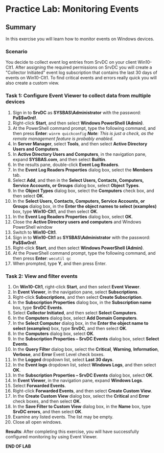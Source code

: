 # Practice Lab: Monitoring Events

## Summary

In this exercise you will learn how to monitor events on Windows devices.

### Scenario
You decide to collect event log entries from SrvDC on your client Win10-Clt1. After assigning the required permissions on SrvDC you will create a "Collector Initiated" event log subscription that contains the last 30 days of events on Win10-Clt1. To find critical events and errors really quick you will also create a custom view. 


### Task 1: Configure Event Viewer to collect data from multiple devices
1.  Sign in to **SrvDC** as **SYSBAS\\Administrator** with the password: **Pa$$w0rd!**.
2.  Right-click **Start**, and then select **Windows PowerShell (Admin)**.
3.  At the PowerShell command prompt, type the following command, and then press **Enter**:
    `winrm quickconfig`
    _**Note**: This is just a check, as the remote management feature is probably enabled._
4.  In **Server Manager**, select **Tools**, and then select **Active Directory
    Users and Computers**.
5.  In **Active Directory Users and Computers**, in the navigation pane, expand
    **SYSBAS.com**, and then select **Builtin**.
6.  In the results pane, double-click **Event Log Readers**.
7.  In the **Event Log Readers Properties** dialog box, select the **Members** tab.
8.  Select **Add**, and then in the **Select Users, Contacts, Computers, Service
    Accounts, or Groups** dialog box, select **Object Types**.
9.  In the **Object Types** dialog box, select the **Computers** check box, and
    then select **OK**.
10. In the **Select Users, Contacts, Computers, Service Accounts, or Groups**
    dialog box, in the **Enter the object names to select (examples)** box, type
    **Win10-Clt1**, and then select **OK**.
11. In the **Event Log Readers Properties** dialog box, select **OK**.
12. Close the **Active Directory users and computers** and Windows PowerShell window
13. Switch to **Win10-Clt1**.
14. Sign in to **Win10-Clt1** as **SYSBAS\\Administrator** with the password: **Pa$$w0rd!**.
15. Right-click **Start**, and then select **Windows PowerShell (Admin)**.
16. At the PowerShell command prompt, type the following command, and then press **Enter**:
    `wecutil qc`
17. When prompted, type **Y**, and then press Enter.

### Task 2: View and filter events 
1.  On **Win10-Clt1**, right-click **Start**, and then select **Event Viewer**.
2.  In **Event Viewer**, in the navigation pane, select **Subscriptions**.
3.  Right-click **Subscriptions**, and then select **Create Subscription**.
4.  In the **Subscription Properties** dialog box, in the **Subscription name**
    box, type **SrvDC Events**.
5.  Select **Collector Initiated**, and then select **Select Computers**.
6.  In the **Computers** dialog box, select **Add Domain Computers**.
7.  In the **Select Computer** dialog box, in the **Enter the object name to
    select (examples)** box, type **SrvDC**, and then select **OK**.
8.  In the **Computers** dialog box, select **OK**.
9.  In the **Subscription Properties – SrvDC Events** dialog box, select
    **Select Events**.
10. In the **Query Filter** dialog box, select the **Critical**, **Warning**,
    **Information**, **Verbose**, and **Error** Event Level check boxes.
11. In the **Logged** dropdown list, select **Last 30 days**.
12. In the **Event logs** dropdown list, select **Windows Logs**, and then select **OK**.
13. In the **Subscription Properties – SrvDC Events** dialog box, select
    **OK**.
14. In **Event Viewer**, in the navigation pane, expand **Windows Logs**.
15. Select **Forwarded Events**.
16. Right-click **Forwarded Events**, and then select **Create Custom View**.
17. In the **Create Custom View** dialog box, select the **Critical** and
    **Error** check boxes, and then select **OK**.
18. In the **Save Filter to Custom View** dialog box, in the **Name** box, type
    **SrvDC errors**, and then select **OK**.
19. Examine any listed events. The list may be empty.
20. Close all open windows.

**Results**: After completing this exercise, you will have successfully configured monitoring by using Event Viewer.

**END OF LAB**